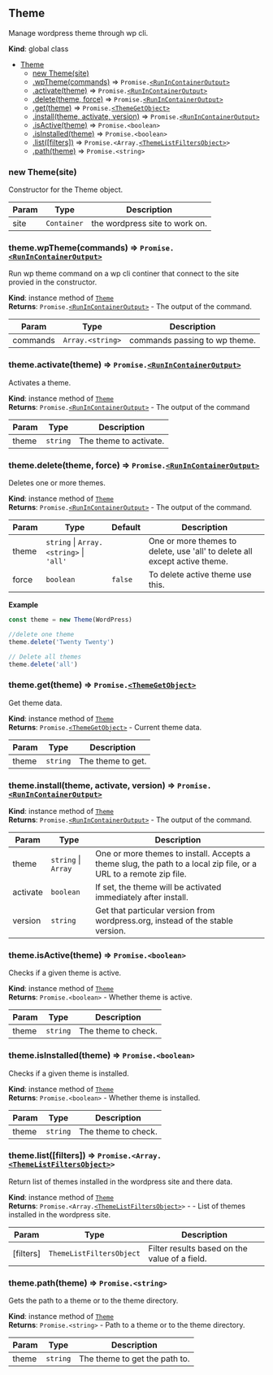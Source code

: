 <a name="Theme"></a>

## Theme
Manage wordpress theme through wp cli.

**Kind**: global class  

* [Theme](#Theme)
    * [new Theme(site)](#new_Theme_new)
    * [.wpTheme(commands)](#Theme+wpTheme) ⇒ <code>Promise.[&lt;RunInContainerOutput&gt;](./types#RunInContainerOutput)</code>
    * [.activate(theme)](#Theme+activate) ⇒ <code>Promise.[&lt;RunInContainerOutput&gt;](./types#RunInContainerOutput)</code>
    * [.delete(theme, force)](#Theme+delete) ⇒ <code>Promise.[&lt;RunInContainerOutput&gt;](./types#RunInContainerOutput)</code>
    * [.get(theme)](#Theme+get) ⇒ <code>Promise.[&lt;ThemeGetObject&gt;](./types#ThemeGetObject)</code>
    * [.install(theme, activate, version)](#Theme+install) ⇒ <code>Promise.[&lt;RunInContainerOutput&gt;](./types#RunInContainerOutput)</code>
    * [.isActive(theme)](#Theme+isActive) ⇒ <code>Promise.&lt;boolean&gt;</code>
    * [.isInstalled(theme)](#Theme+isInstalled) ⇒ <code>Promise.&lt;boolean&gt;</code>
    * [.list([filters])](#Theme+list) ⇒ <code>Promise.&lt;Array.[&lt;ThemeListFiltersObject&gt;](./types#ThemeListFiltersObject)&gt;</code>
    * [.path(theme)](#Theme+path) ⇒ <code>Promise.&lt;string&gt;</code>

<a name="new_Theme_new"></a>

### new Theme(site)
Constructor for the Theme object.


| Param | Type | Description |
| --- | --- | --- |
| site | <code>Container</code> | the wordpress site to work on. |

<a name="Theme+wpTheme"></a>

### theme.wpTheme(commands) ⇒ <code>Promise.[&lt;RunInContainerOutput&gt;](./types#RunInContainerOutput)</code>
Run wp theme command on a wp cli continer that connect to the site provied in the constructor.

**Kind**: instance method of [<code>Theme</code>](#Theme)  
**Returns**: <code>Promise.[&lt;RunInContainerOutput&gt;](./types#RunInContainerOutput)</code> - The output of the command.  

| Param | Type | Description |
| --- | --- | --- |
| commands | <code>Array.&lt;string&gt;</code> | commands passing to wp theme. |

<a name="Theme+activate"></a>

### theme.activate(theme) ⇒ <code>Promise.[&lt;RunInContainerOutput&gt;](./types#RunInContainerOutput)</code>
Activates a theme.

**Kind**: instance method of [<code>Theme</code>](#Theme)  
**Returns**: <code>Promise.[&lt;RunInContainerOutput&gt;](./types#RunInContainerOutput)</code> - The output of the command  

| Param | Type | Description |
| --- | --- | --- |
| theme | <code>string</code> | The theme to activate. |

<a name="Theme+delete"></a>

### theme.delete(theme, force) ⇒ <code>Promise.[&lt;RunInContainerOutput&gt;](./types#RunInContainerOutput)</code>
Deletes one or more themes.

**Kind**: instance method of [<code>Theme</code>](#Theme)  
**Returns**: <code>Promise.[&lt;RunInContainerOutput&gt;](./types#RunInContainerOutput)</code> - The output of the command.  

| Param | Type | Default | Description |
| --- | --- | --- | --- |
| theme | <code>string</code> \| <code>Array.&lt;string&gt;</code> \| <code>&#x27;all&#x27;</code> |  | One or more themes to delete, use 'all' to delete all except active theme. |
| force | <code>boolean</code> | <code>false</code> | To delete active theme use this. |

**Example**  
```js
const theme = new Theme(WordPress)

//delete one theme
theme.delete('Twenty Twenty')

// Delete all themes
theme.delete('all')
```
<a name="Theme+get"></a>

### theme.get(theme) ⇒ <code>Promise.[&lt;ThemeGetObject&gt;](./types#ThemeGetObject)</code>
Get theme data.

**Kind**: instance method of [<code>Theme</code>](#Theme)  
**Returns**: <code>Promise.[&lt;ThemeGetObject&gt;](./types#ThemeGetObject)</code> - Current theme data.  

| Param | Type | Description |
| --- | --- | --- |
| theme | <code>string</code> | The theme to get. |

<a name="Theme+install"></a>

### theme.install(theme, activate, version) ⇒ <code>Promise.[&lt;RunInContainerOutput&gt;](./types#RunInContainerOutput)</code>
**Kind**: instance method of [<code>Theme</code>](#Theme)  
**Returns**: <code>Promise.[&lt;RunInContainerOutput&gt;](./types#RunInContainerOutput)</code> - The output of the command.  

| Param | Type | Description |
| --- | --- | --- |
| theme | <code>string</code> \| <code>Array</code> | One or more themes to install. Accepts a theme slug, the path to a local zip file, or a URL to a remote zip file. |
| activate | <code>boolean</code> | If set, the theme will be activated immediately after install. |
| version | <code>string</code> | Get that particular version from wordpress.org, instead of the stable version. |

<a name="Theme+isActive"></a>

### theme.isActive(theme) ⇒ <code>Promise.&lt;boolean&gt;</code>
Checks if a given theme is active.

**Kind**: instance method of [<code>Theme</code>](#Theme)  
**Returns**: <code>Promise.&lt;boolean&gt;</code> - Whether theme is active.  

| Param | Type | Description |
| --- | --- | --- |
| theme | <code>string</code> | The theme to check. |

<a name="Theme+isInstalled"></a>

### theme.isInstalled(theme) ⇒ <code>Promise.&lt;boolean&gt;</code>
Checks if a given theme is installed.

**Kind**: instance method of [<code>Theme</code>](#Theme)  
**Returns**: <code>Promise.&lt;boolean&gt;</code> - Whether theme is installed.  

| Param | Type | Description |
| --- | --- | --- |
| theme | <code>string</code> | The theme to check. |

<a name="Theme+list"></a>

### theme.list([filters]) ⇒ <code>Promise.&lt;Array.[&lt;ThemeListFiltersObject&gt;](./types#ThemeListFiltersObject)&gt;</code>
Return list of themes installed in the wordpress site and there data.

**Kind**: instance method of [<code>Theme</code>](#Theme)  
**Returns**: <code>Promise.&lt;Array.[&lt;ThemeListFiltersObject&gt;](./types#ThemeListFiltersObject)&gt;</code> - - List of themes installed in the wordpress site.  

| Param | Type | Description |
| --- | --- | --- |
| [filters] | <code>ThemeListFiltersObject</code> | Filter results based on the value of a field. |

<a name="Theme+path"></a>

### theme.path(theme) ⇒ <code>Promise.&lt;string&gt;</code>
Gets the path to a theme or to the theme directory.

**Kind**: instance method of [<code>Theme</code>](#Theme)  
**Returns**: <code>Promise.&lt;string&gt;</code> - Path to a theme or to the theme directory.  

| Param | Type | Description |
| --- | --- | --- |
| theme | <code>string</code> | The theme to get the path to. |

